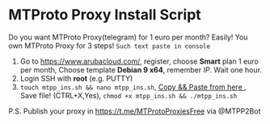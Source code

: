 # MTProto Proxy Install Script

Do you want MTProto Proxy(telegram) for 1 euro per month? Easily! 
You own MTProto Proxy for 3 steps! `Such text paste in console`

1. Go to https://www.arubacloud.com/, register, choose **Smart** plan 1 euro per month, Choose template **Debian 9 x64**, remember *IP*. Wait one hour.
2. Login SSH with **root** (e.g. PUTTY)
3. `touch mtpp_ins.sh && nano mtpp_ins.sh`, [Copy && Paste from here ](https://raw.githubusercontent.com/CraftedCat/MTProxyInstallScript/master/mtproxy_install_script.sh), Save file! (CTRL+X,Yes), `chmod +x mtpp_ins.sh && ./mtpp_ins.sh`

P.S. Publish your proxy in https://t.me/MTProtoProxiesFree via @MTPP2Bot
